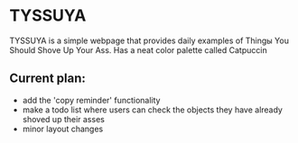 # TYSSUYA
TYSSUYA is a simple webpage that provides daily examples of Thingы You Should Shove Up Your Ass. Has a neat color palette called Catpuccin

 ## Current plan:
- add the 'copy reminder' functionality
- make a todo list where users can check the objects they have already shoved up their asses
- minor layout changes
